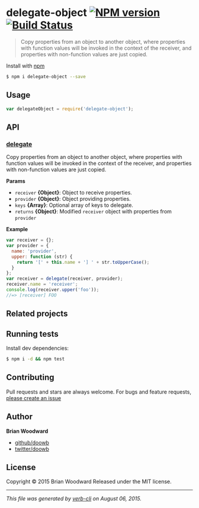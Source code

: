 # delegate-object [![NPM version](https://badge.fury.io/js/delegate-object.svg)](http://badge.fury.io/js/delegate-object)  [![Build Status](https://travis-ci.org/doowb/delegate-object.svg)](https://travis-ci.org/doowb/delegate-object)

> Copy properties from an object to another object, where properties with function values will be invoked in the context of the receiver, and properties with non-function values are just copied.

Install with [npm](https://www.npmjs.com/)

```sh
$ npm i delegate-object --save
```

## Usage

```js
var delegateObject = require('delegate-object');
```

## API

### [delegate](index.js#L36)

Copy properties from an object to another object, where properties with function values will be invoked in the context of the receiver, and properties with non-function values are just copied.

**Params**

* `receiver` **{Object}**: Object to receive properties.
* `provider` **{Object}**: Object providing properties.
* `keys` **{Array}**: Optional array of keys to delegate.
* `returns` **{Object}**: Modified `receiver` object with properties from `provider`

**Example**

```js
var receiver = {};
var provider = {
  name: 'provider',
  upper: function (str) {
    return '[' + this.name + '] ' + str.toUpperCase();
  }
};
var receiver = delegate(receiver, provider);
receiver.name = 'receiver';
console.log(receiver.upper('foo'));
//=> [receiver] FOO
```

## Related projects

## Running tests

Install dev dependencies:

```sh
$ npm i -d && npm test
```

## Contributing

Pull requests and stars are always welcome. For bugs and feature requests, [please create an issue](https://github.com/doowb/delegate-object/issues/new)

## Author

**Brian Woodward**

+ [github/doowb](https://github.com/doowb)
+ [twitter/doowb](http://twitter.com/doowb)

## License

Copyright © 2015 Brian Woodward
Released under the MIT license.

***

_This file was generated by [verb-cli](https://github.com/assemble/verb-cli) on August 06, 2015._